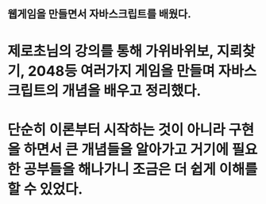 ## 웹게임을 만들면서 자바스크립트를 배웠다.
# 제로초님의 강의를 통해 가위바위보, 지뢰찾기, 2048등 여러가지 게임을 만들며 자바스크립트의 개념을 배우고 정리했다.
# 단순히 이론부터 시작하는 것이 아니라 구현을 하면서 큰 개념들을 알아가고 거기에 필요한 공부들을 해나가니 조금은 더 쉽게 이해를 할 수 있었다.
